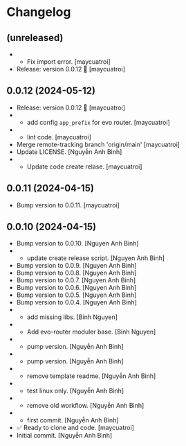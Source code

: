 Changelog
=========


(unreleased)
------------
- - Fix import error. [maycuatroi]
- Release: version 0.0.12 🚀 [maycuatroi]


0.0.12 (2024-05-12)
-------------------
- Release: version 0.0.12 🚀 [maycuatroi]
- - add config `app_prefix` for evo router. [maycuatroi]
- - lint code. [maycuatroi]
- Merge remote-tracking branch 'origin/main' [maycuatroi]
- Update LICENSE. [Nguyễn Anh Bình]
- - Update code create relase. [maycuatroi]


0.0.11 (2024-04-15)
-------------------
- Bump version to 0.0.11. [maycuatroi]


0.0.10 (2024-04-15)
-------------------
- Bump version to 0.0.10. [Nguyen Anh Binh]
- - update create release script. [Nguyen Anh Binh]
- Bump version to 0.0.9. [Nguyen Anh Binh]
- Bump version to 0.0.8. [Nguyen Anh Binh]
- Bump version to 0.0.7. [Nguyen Anh Binh]
- Bump version to 0.0.6. [Nguyen Anh Binh]
- Bump version to 0.0.5. [Nguyen Anh Binh]
- Bump version to 0.0.4. [Nguyen Anh Binh]
- - add missing libs. [Binh Nguyen]
- - Add evo-router moduler base. [Binh Nguyen]
- - pump version. [Nguyễn Anh Bình]
- - pump version. [Nguyễn Anh Bình]
- - remove template readme. [Nguyễn Anh Bình]
- - test linux only. [Nguyễn Anh Bình]
- - remove old workflow. [Nguyễn Anh Bình]
- - first commit. [Nguyễn Anh Bình]
- ✅ Ready to clone and code. [maycuatroi]
- Initial commit. [Nguyễn Anh Bình]


